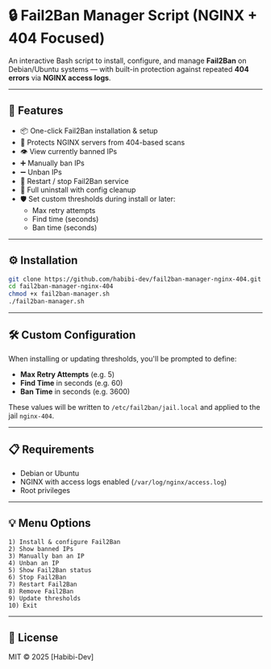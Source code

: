 # 🔒 Fail2Ban Manager Script (NGINX + 404 Focused)

An interactive Bash script to install, configure, and manage **Fail2Ban** on Debian/Ubuntu systems — with built-in protection against repeated **404 errors** via **NGINX access logs**.

---

## 🚀 Features

- 📦 One-click Fail2Ban installation & setup
- 🔐 Protects NGINX servers from 404-based scans
- 👁 View currently banned IPs
- ➕ Manually ban IPs
- ➖ Unban IPs
- 🔄 Restart / stop Fail2Ban service
- 🧹 Full uninstall with config cleanup
- 🛡️ Set custom thresholds during install or later:
  - Max retry attempts
  - Find time (seconds)
  - Ban time (seconds)

---

## ⚙️ Installation

```bash
git clone https://github.com/habibi-dev/fail2ban-manager-nginx-404.git
cd fail2ban-manager-nginx-404
chmod +x fail2ban-manager.sh
./fail2ban-manager.sh
```

---

## 🛠 Custom Configuration

When installing or updating thresholds, you'll be prompted to define:

- **Max Retry Attempts** (e.g. 5)
- **Find Time** in seconds (e.g. 60)
- **Ban Time** in seconds (e.g. 3600)

These values will be written to `/etc/fail2ban/jail.local` and applied to the jail `nginx-404`.

---

## 📋 Requirements

- Debian or Ubuntu
- NGINX with access logs enabled (`/var/log/nginx/access.log`)
- Root privileges

---

## 💡 Menu Options

```
1) Install & configure Fail2Ban
2) Show banned IPs
3) Manually ban an IP
4) Unban an IP
5) Show Fail2Ban status
6) Stop Fail2Ban
7) Restart Fail2Ban
8) Remove Fail2Ban
9) Update thresholds
10) Exit
```

---

## 📝 License

MIT © 2025 [Habibi-Dev]
